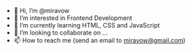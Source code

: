 - 👋 Hi, I’m @miravow
- 👀 I’m interested in Frontend Development
- 🌱 I’m currently learning HTML, CSS and JavaScript
- 💞️ I’m looking to collaborate on ...
- 📫 How to reach me (send an email to miravow@gmail.com)

<!---
miravow/miravow is a ✨ special ✨ repository because its `README.md` (this file) appears on your GitHub profile.
You can click the Preview link to take a look at your changes.
--->
